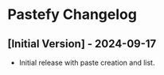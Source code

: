# Pastefy Changelog

## [Initial Version] - 2024-09-17

- Initial release with paste creation and list.